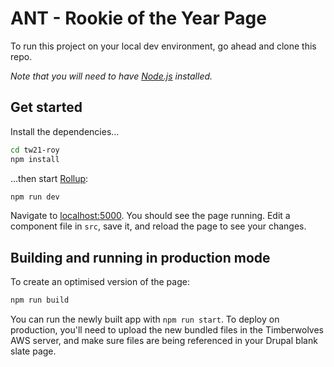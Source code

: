 # ANT - Rookie of the Year Page

To run this project on your local dev environment, go ahead and clone this repo.

*Note that you will need to have [Node.js](https://nodejs.org) installed.*


## Get started

Install the dependencies...

```bash
cd tw21-roy
npm install
```

...then start [Rollup](https://rollupjs.org):

```bash
npm run dev
```

Navigate to [localhost:5000](http://localhost:5000). You should see the page running. Edit a component file in `src`, save it, and reload the page to see your changes.

## Building and running in production mode

To create an optimised version of the page:

```bash
npm run build
```

You can run the newly built app with `npm run start`. To deploy on production, you'll need to upload the new bundled files in the Timberwolves AWS server, and make sure files are being referenced in your Drupal blank slate page.
